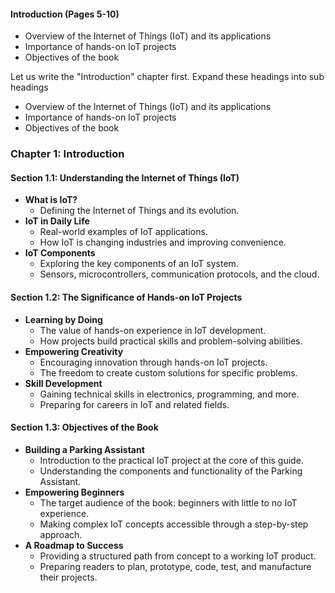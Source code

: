 #### Introduction (Pages 5-10)
- Overview of the Internet of Things (IoT) and its applications
- Importance of hands-on IoT projects
- Objectives of the book

Let us write the "Introduction" chapter first. 
Expand these headings into sub headings
- Overview of the Internet of Things (IoT) and its applications
- Importance of hands-on IoT projects
- Objectives of the book


### Chapter 1: Introduction

#### Section 1.1: Understanding the Internet of Things (IoT)
- **What is IoT?**
  - Defining the Internet of Things and its evolution.
- **IoT in Daily Life**
  - Real-world examples of IoT applications.
  - How IoT is changing industries and improving convenience.
- **IoT Components**
  - Exploring the key components of an IoT system.
  - Sensors, microcontrollers, communication protocols, and the cloud.

#### Section 1.2: The Significance of Hands-on IoT Projects
- **Learning by Doing**
  - The value of hands-on experience in IoT development.
  - How projects build practical skills and problem-solving abilities.
- **Empowering Creativity**
  - Encouraging innovation through hands-on IoT projects.
  - The freedom to create custom solutions for specific problems.
- **Skill Development**
  - Gaining technical skills in electronics, programming, and more.
  - Preparing for careers in IoT and related fields.

#### Section 1.3: Objectives of the Book
- **Building a Parking Assistant**
  - Introduction to the practical IoT project at the core of this guide.
  - Understanding the components and functionality of the Parking Assistant.
- **Empowering Beginners**
  - The target audience of the book: beginners with little to no IoT experience.
  - Making complex IoT concepts accessible through a step-by-step approach.
- **A Roadmap to Success**
  - Providing a structured path from concept to a working IoT product.
  - Preparing readers to plan, prototype, code, test, and manufacture their projects.

